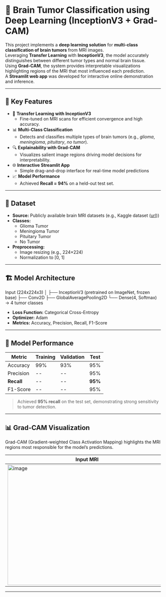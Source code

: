 # 🧠 Brain Tumor Classification using Deep Learning (InceptionV3 + Grad-CAM)

This project implements a **deep learning solution** for **multi-class classification of brain tumors** from MRI images.  
Leveraging **Transfer Learning** with **InceptionV3**, the model accurately distinguishes between different tumor types and normal brain tissue.  
Using **Grad-CAM**, the system provides interpretable visualizations highlighting regions of the MRI that most influenced each prediction.  
A **Streamlit web app** was developed for interactive online demonstration and inference.

---

## 🚀 Key Features

- 🧩 **Transfer Learning with InceptionV3**
  - Fine-tuned on MRI scans for efficient convergence and high accuracy.
- 📊 **Multi-Class Classification**
  - Detects and classifies multiple types of brain tumors (e.g., *glioma*, *meningioma*, *pituitary*, *no tumor*).
- 🔍 **Explainability with Grad-CAM**
  - Visualizes salient image regions driving model decisions for interpretability.
- 🌐 **Interactive Streamlit App**
  - Simple drag-and-drop interface for real-time model predictions 
- 📈 **Model Performance**
  - Achieved **Recall = 94%** on a held-out test set.

---

## 🧬 Dataset

- **Source:** Publicly available brain MRI datasets (e.g., Kaggle dataset ([url](https://www.kaggle.com/datasets/masoudnickparvar/brain-tumor-mri-dataset))) 
- **Classes:**  
  - Glioma Tumor  
  - Meningioma Tumor  
  - Pituitary Tumor  
  - No Tumor  
- **Preprocessing:**
  - Image resizing (e.g., 224×224)
  - Normalization to [0, 1]

---

## 🏗️ Model Architecture
Input (224x224x3)
│
├── InceptionV3 (pretrained on ImageNet, frozen base)
├── Conv2D
├── GlobalAveragePooling2D
└── Dense(4, Softmax) → 4 tumor classes


- **Loss Function:** Categorical Cross-Entropy  
- **Optimizer:** Adam  
- **Metrics:** Accuracy, Precision, Recall, F1-Score  

---

## 🧠 Model Performance

| Metric      | Training | Validation | Test |
|--------------|-----------|-------------|------|
| Accuracy     | 99%       | 93%         | 95%  |
| Precision    | --       | --         | 95%  |
| **Recall**   | --   | --    | **95%** |
| F1-Score     | --     | --        | 95%  |

> Achieved **95% recall** on the test set, demonstrating strong sensitivity to tumor detection.

---

## 📊 Grad-CAM Visualization

Grad-CAM (Gradient-weighted Class Activation Mapping) highlights the MRI regions most responsible for the model’s predictions.

| Input MRI | Grad-CAM Heatmap |
|------------|------------------|
| <img width="514" height="390" alt="image" src="https://github.com/user-attachments/assets/d0bd8fa2-8f05-4a11-917e-ac9b9bdf6461" /> | <img width="514" height="390" alt="image" src="https://github.com/user-attachments/assets/c879089e-e090-46de-8108-a2be882f0bec" />

---


